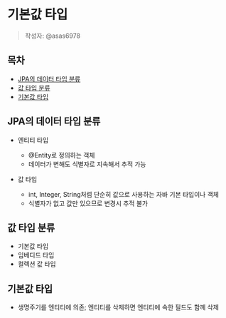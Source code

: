 # 기본값 타입
> 작성자: @asas6978

## 목차
- [JPA의 데이터 타입 분류](#jpa의-데이터-타입-분류)
- [값 타입 분류](#값-타입-분류)
- [기본값 타입](#기본값-타입)

## JPA의 데이터 타입 분류
- 엔티티 타입
  - @Entity로 정의하는 객체
  - 데이터가 변해도 식별자로 지속해서 추적 가능
    
- 값 타입
  - int, Integer, String처럼 단순히 값으로 사용하는 자바 기본 타입이나 객체
  - 식별자가 없고 값만 있으므로 변경시 추적 불가
    

## 값 타입 분류
- 기본값 타입
- 임베디드 타입
- 컬렉션 값 타입
  

## 기본값 타입
- 생명주기를 엔티티에 의존; 엔티티를 삭제하면 엔티티에 속한 필드도 함께 삭제
